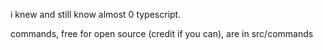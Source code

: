 i knew and still know almost 0 typescript.

commands, free for open source (credit if you can), are in src/commands
